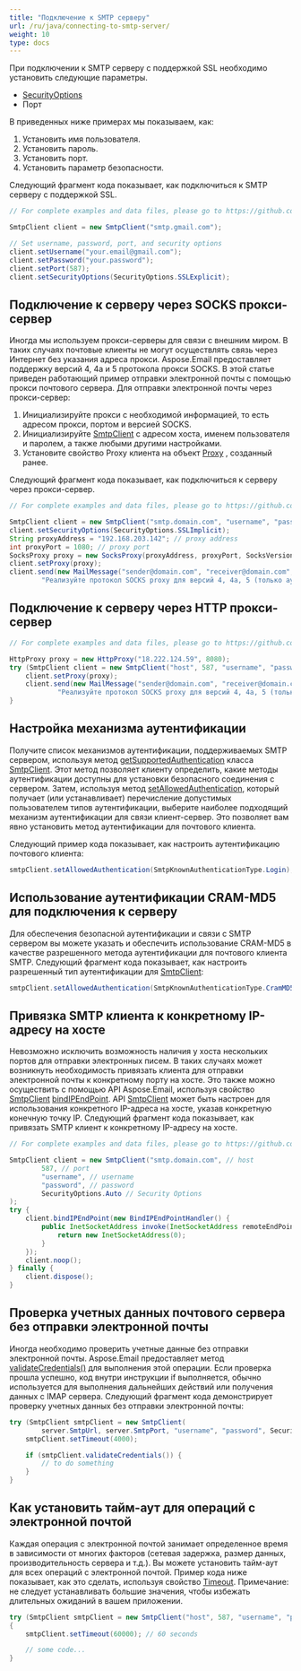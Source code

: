 ```yaml
---
title: "Подключение к SMTP серверу"
url: /ru/java/connecting-to-smtp-server/
weight: 10
type: docs
---
```


При подключении к SMTP серверу с поддержкой SSL необходимо установить следующие параметры.

- [SecurityOptions](https://reference.aspose.com/email/java/com.aspose.email/securityoptions/)
- Порт

В приведенных ниже примерах мы показываем, как:

1. Установить имя пользователя.
2. Установить пароль.
3. Установить порт.
4. Установить параметр безопасности.

Следующий фрагмент кода показывает, как подключиться к SMTP серверу с поддержкой SSL.

~~~Java
// For complete examples and data files, please go to https://github.com/aspose-email/Aspose.Email-for-Java

SmtpClient client = new SmtpClient("smtp.gmail.com");

// Set username, password, port, and security options
client.setUsername("your.email@gmail.com");
client.setPassword("your.password");
client.setPort(587);
client.setSecurityOptions(SecurityOptions.SSLExplicit);
~~~

## **Подключение к серверу через SOCKS прокси-сервер**

Иногда мы используем прокси-серверы для связи с внешним миром. В таких случаях почтовые клиенты не могут осуществлять связь через Интернет без указания адреса прокси. Aspose.Email предоставляет поддержку версий 4, 4a и 5 протокола прокси SOCKS. В этой статье приведен работающий пример отправки электронной почты с помощью прокси почтового сервера. Для отправки электронной почты через прокси-сервер:

1. Инициализируйте прокси с необходимой информацией, то есть адресом прокси, портом и версией SOCKS.
2. Инициализируйте [SmtpClient](https://reference.aspose.com/email/java/com.aspose.email/smtpclient/) с адресом хоста, именем пользователя и паролем, а также любыми другими настройками.
3. Установите свойство Proxy клиента на объект [Proxy](https://reference.aspose.com/email/java/com.aspose.email/emailclient/#getProxy--) , созданный ранее.

Следующий фрагмент кода показывает, как подключиться к серверу через прокси-сервер.

~~~Java
// For complete examples and data files, please go to https://github.com/aspose-email/Aspose.Email-for-Java

SmtpClient client = new SmtpClient("smtp.domain.com", "username", "password");
client.setSecurityOptions(SecurityOptions.SSLImplicit);
String proxyAddress = "192.168.203.142"; // proxy address
int proxyPort = 1080; // proxy port
SocksProxy proxy = new SocksProxy(proxyAddress, proxyPort, SocksVersion.SocksV5);
client.setProxy(proxy);
client.send(new MailMessage("sender@domain.com", "receiver@domain.com", "Отправка электронной почты через прокси",
        "Реализуйте протокол SOCKS proxy для версий 4, 4a, 5 (только аутентификация через имя пользователя/пароль)"));
~~~

## **Подключение к серверу через HTTP прокси-сервер**

~~~Java
// For complete examples and data files, please go to https://github.com/aspose-email/Aspose.Email-for-Java

HttpProxy proxy = new HttpProxy("18.222.124.59", 8080);
try (SmtpClient client = new SmtpClient("host", 587, "username", "password")) {
    client.setProxy(proxy);
    client.send(new MailMessage("sender@domain.com", "receiver@domain.com", "Отправка электронной почты через прокси",
            "Реализуйте протокол SOCKS proxy для версий 4, 4a, 5 (только аутентификация через имя пользователя/пароль)"));
}
~~~

## **Настройка механизма аутентификации**

Получите список механизмов аутентификации, поддерживаемых SMTP сервером, используя метод [getSupportedAuthentication](https://reference.aspose.com/email/java/com.aspose.email/smtpclient/#getSupportedAuthentication--) класса [SmtpClient](https://reference.aspose.com/email/java/com.aspose.email/smtpclient/). Этот метод позволяет клиенту определить, какие методы аутентификации доступны для установки безопасного соединения с сервером. Затем, используя метод [setAllowedAuthentication](https://reference.aspose.com/email/java/com.aspose.email/smtpclient/#setAllowedAuthentication-long-), который получает (или устанавливает) перечисление допустимых пользователем типов аутентификации, выберите наиболее подходящий механизм аутентификации для связи клиент-сервер. Это позволяет вам явно установить метод аутентификации для почтового клиента.

Следующий пример кода показывает, как настроить аутентификацию почтового клиента:

```java
smtpClient.setAllowedAuthentication(SmtpKnownAuthenticationType.Login);
```
## **Использование аутентификации CRAM-MD5 для подключения к серверу**

Для обеспечения безопасной аутентификации и связи с SMTP сервером вы можете указать и обеспечить использование CRAM-MD5 в качестве разрешенного метода аутентификации для почтового клиента SMTP. Следующий фрагмент кода показывает, как настроить разрешенный тип аутентификации для [SmtpClient](https://reference.aspose.com/email/java/com.aspose.email/smtpclient/):

```java
smtpClient.setAllowedAuthentication(SmtpKnownAuthenticationType.CramMD5);
```

## **Привязка SMTP клиента к конкретному IP-адресу на хосте**

Невозможно исключить возможность наличия у хоста нескольких портов для отправки электронных писем. В таких случаях может возникнуть необходимость привязать клиента для отправки электронной почты к конкретному порту на хосте. Это также можно осуществить с помощью API Aspose.Email, используя свойство [SmtpClient](https://reference.aspose.com/email/java/com.aspose.email/smtpclient/) [bindIPEndPoint](https://reference.aspose.com/email/java/com.aspose.email/smtpclient/#bindIPEndPoint-com.aspose.email.BindIPEndPointHandler-). API [SmtpClient](https://reference.aspose.com/email/java/com.aspose.email/smtpclient/) может быть настроен для использования конкретного IP-адреса на хосте, указав конкретную конечную точку IP. Следующий фрагмент кода показывает, как привязать SMTP клиент к конкретному IP-адресу на хосте.

~~~Java
// For complete examples and data files, please go to https://github.com/aspose-email/Aspose.Email-for-Java

SmtpClient client = new SmtpClient("smtp.domain.com", // host
        587, // port
        "username", // username
        "password", // password
        SecurityOptions.Auto // Security Options
);
try {
    client.bindIPEndPoint(new BindIPEndPointHandler() {
        public InetSocketAddress invoke(InetSocketAddress remoteEndPoint) {
            return new InetSocketAddress(0);
        }
    });
    client.noop();
} finally {
    client.dispose();
}
~~~ 

## **Проверка учетных данных почтового сервера без отправки электронной почты**

Иногда необходимо проверить учетные данные без отправки электронной почты. Aspose.Email предоставляет метод [validateCredentials()](https://reference.aspose.com/email/java/com.aspose.email/smtpclient/#validateCredentials--) для выполнения этой операции. Если проверка прошла успешно, код внутри инструкции if выполняется, обычно используется для выполнения дальнейших действий или получения данных с IMAP сервера. Следующий фрагмент кода демонстрирует проверку учетных данных без отправки электронной почты:

```java
try (SmtpClient smtpClient = new SmtpClient(
        server.SmtpUrl, server.SmtpPort, "username", "password", SecurityOptions.Auto)) {
    smtpClient.setTimeout(4000);

    if (smtpClient.validateCredentials()) {
        // to do something
    }
}
```

## **Как установить тайм-аут для операций с электронной почтой**

Каждая операция с электронной почтой занимает определенное время в зависимости от многих факторов (сетевая задержка, размер данных, производительность сервера и т.д.). Вы можете установить тайм-аут для всех операций с электронной почтой. Пример кода ниже показывает, как это сделать, используя свойство [Timeout](https://reference.aspose.com/email/java/com.aspose.email/emailclient/#getTimeout--). Примечание: не следует устанавливать большие значения, чтобы избежать длительных ожиданий в вашем приложении.

~~~Java
try (SmtpClient smtpClient = new SmtpClient("host", 587, "username", "password", SecurityOptions.SSLExplicit))
{
    smtpClient.setTimeout(60000); // 60 seconds

    // some code...
}
~~~